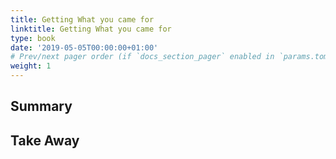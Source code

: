 ```yaml
---
title: Getting What you came for
linktitle: Getting What you came for
type: book
date: '2019-05-05T00:00:00+01:00'
# Prev/next pager order (if `docs_section_pager` enabled in `params.toml`)
weight: 1
---
```


## Summary



## Take Away
